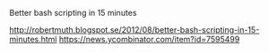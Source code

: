 Better bash scripting in 15 minutes

http://robertmuth.blogspot.se/2012/08/better-bash-scripting-in-15-minutes.html
https://news.ycombinator.com/item?id=7595499
